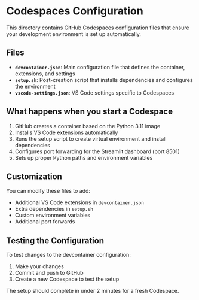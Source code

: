 # Codespaces Configuration

This directory contains GitHub Codespaces configuration files that ensure your development environment is set up automatically.

## Files

- **`devcontainer.json`**: Main configuration file that defines the container, extensions, and settings
- **`setup.sh`**: Post-creation script that installs dependencies and configures the environment
- **`vscode-settings.json`**: VS Code settings specific to Codespaces

## What happens when you start a Codespace

1. GitHub creates a container based on the Python 3.11 image
2. Installs VS Code extensions automatically
3. Runs the setup script to create virtual environment and install dependencies
4. Configures port forwarding for the Streamlit dashboard (port 8501)
5. Sets up proper Python paths and environment variables

## Customization

You can modify these files to add:
- Additional VS Code extensions in `devcontainer.json`
- Extra dependencies in `setup.sh`
- Custom environment variables
- Additional port forwards

## Testing the Configuration

To test changes to the devcontainer configuration:
1. Make your changes
2. Commit and push to GitHub
3. Create a new Codespace to test the setup

The setup should complete in under 2 minutes for a fresh Codespace.

